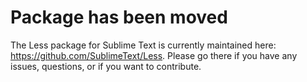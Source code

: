 # Package has been moved

The Less package for Sublime Text is currently maintained here: https://github.com/SublimeText/Less. Please go there if you have any issues, questions, or if you want to contribute.
